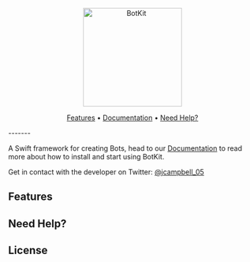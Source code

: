 <p align="center">
<img alt="BotKit" src="https://jcampbell05.github.io/BotKit/Images/Logo.png" height="200" />
</p>

<p align="center">
  <a href="#features">Features</a> &bull;
  <a href="https://github.com/jcampbell05/BotKit/wiki">Documentation</a> &bull;
  <a href="#need-help">Need Help?</a> 
</p>
-------

A Swift framework for creating Bots, head to our [Documentation](https://github.com/jcampbell05/BotKit/wiki) to read more about how to install and start using BotKit.

Get in contact with the developer on Twitter: [@jcampbell_05](https://twitter.com/jcampbell_05)

## Features

## Need Help?

## License

